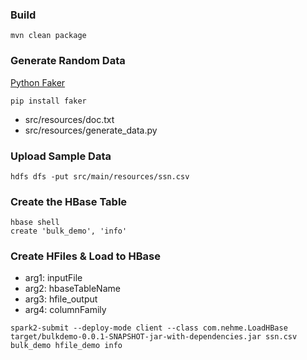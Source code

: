 ### Build 

```
mvn clean package
```

### Generate Random Data

[Python Faker](https://github.com/joke2k/faker)
```
pip install faker
```

* src/resources/doc.txt
* src/resources/generate_data.py


### Upload Sample Data

```
hdfs dfs -put src/main/resources/ssn.csv
```

### Create the HBase Table

```
hbase shell
create 'bulk_demo', 'info'
```

### Create HFiles & Load to HBase

* arg1: inputFile
* arg2: hbaseTableName
* arg3: hfile_output
* arg4: columnFamily
```
spark2-submit --deploy-mode client --class com.nehme.LoadHBase target/bulkdemo-0.0.1-SNAPSHOT-jar-with-dependencies.jar ssn.csv bulk_demo hfile_demo info
```
